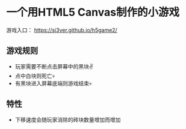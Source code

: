 # 一个用HTML5 Canvas制作的小游戏

游戏入口： https://si3ver.github.io/h5game2/

## 游戏规则

+ 玩家需要不断点击屏幕中的黑块✌️
+ 点中白块则死亡💀
+ 有黑块进入屏幕底端则游戏结束💀

## 特性

+ 下移速度会随玩家消除的砖块数量增加而增加
